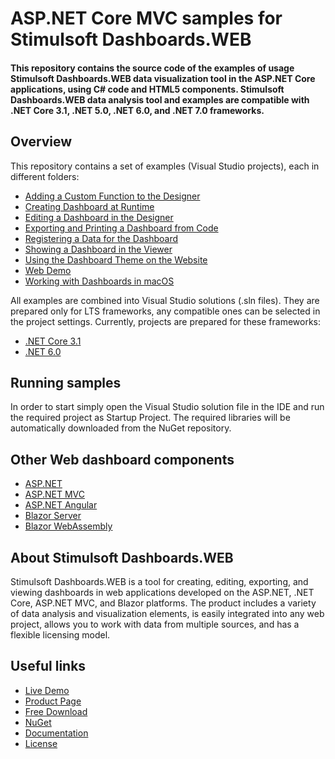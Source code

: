 # ASP.NET Core MVC samples for Stimulsoft Dashboards.WEB

#### This repository contains the source code of the examples of usage Stimulsoft Dashboards.WEB data visualization tool in the ASP.NET Core applications, using C# code and HTML5 components. Stimulsoft Dashboards.WEB data analysis tool and examples are compatible with .NET Core 3.1, .NET 5.0, .NET 6.0, and .NET 7.0 frameworks.

## Overview
This repository contains a set of examples (Visual Studio projects), each in different folders:
* [Adding a Custom Function to the Designer](https://github.com/stimulsoft/Samples-Dashboards.WEB-for-ASP.NET-Core/tree/master/NET%206.0/Adding%20a%20Custom%20Function%20to%20the%20Designer)
* [Creating Dashboard at Runtime](https://github.com/stimulsoft/Samples-Dashboards.WEB-for-ASP.NET-Core/tree/master/NET%206.0/Creating%20Dashboard%20at%20Runtime)
* [Editing a Dashboard in the Designer](https://github.com/stimulsoft/Samples-Dashboards.WEB-for-ASP.NET-Core/tree/master/NET%206.0/Editing%20a%20Dashboard%20in%20the%20Designer)
* [Exporting and Printing a Dashboard from Code](https://github.com/stimulsoft/Samples-Dashboards.WEB-for-ASP.NET-Core/tree/master/NET%206.0/Exporting%20and%20Printing%20a%20Dashboard%20from%20Code)
* [Registering a Data for the Dashboard](https://github.com/stimulsoft/Samples-Dashboards.WEB-for-ASP.NET-Core/tree/master/NET%206.0/Registering%20a%20Data%20for%20the%20Dashboard)
* [Showing a Dashboard in the Viewer](https://github.com/stimulsoft/Samples-Dashboards.WEB-for-ASP.NET-Core/tree/master/NET%206.0/Showing%20a%20Dashboard%20in%20the%20Viewer)
* [Using the Dashboard Theme on the Website](https://github.com/stimulsoft/Samples-Dashboards.WEB-for-ASP.NET-Core/tree/master/NET%206.0/Using%20the%20Dashboard%20Theme%20on%20the%20Website)
* [Web Demo](https://github.com/stimulsoft/Samples-Dashboards.WEB-for-ASP.NET-Core/tree/master/NET%206.0/Web%20Demo)
* [Working with Dashboards in macOS](https://github.com/stimulsoft/Samples-Dashboards.WEB-for-ASP.NET-Core/tree/master/NET%20Core%203.1/Working%20with%20Dashboards%20in%20macOS)

All examples are combined into Visual Studio solutions (.sln files). They are prepared only for LTS frameworks, any compatible ones can be selected in the project settings. Currently, projects are prepared for these frameworks:

* [.NET Core 3.1](https://github.com/stimulsoft/Samples-Dashboards.WEB-for-ASP.NET-Core/tree/master/NET%20Core%203.1)
* [.NET 6.0](https://github.com/stimulsoft/Samples-Dashboards.WEB-for-ASP.NET-Core/tree/master/NET%206.0)

## Running samples
In order to start simply open the Visual Studio solution file in the IDE and run the required project as Startup Project. The required libraries will be automatically downloaded from the NuGet repository.

## Other Web dashboard components
* [ASP.NET](https://github.com/stimulsoft/Samples-Dashboards.WEB-for-ASP.NET)
* [ASP.NET MVC](https://github.com/stimulsoft/Samples-Dashboards.WEB-for-ASP.NET-MVC)
* [ASP.NET Angular](https://github.com/stimulsoft/Samples-Dashboards.WEB-for-ASP.NET-Angular)
* [Blazor Server](https://github.com/stimulsoft/Samples-Dashboards.WEB-for-Blazor-Server)
* [Blazor WebAssembly](https://github.com/stimulsoft/Samples-Dashboards.WEB-for-Blazor-WebAssembly)

## About Stimulsoft Dashboards.WEB
Stimulsoft Dashboards.WEB is a tool for creating, editing, exporting, and viewing dashboards in web applications developed on the ASP.NET, .NET Core, ASP.NET MVC, and Blazor platforms. The product includes a variety of data analysis and visualization elements, is easily integrated into any web project, allows you to work with data from multiple sources, and has a flexible licensing model.

## Useful links
* [Live Demo](http://demo.stimulsoft.com/#Net)
* [Product Page](https://www.stimulsoft.com/en/products/dashboards-web)
* [Free Download](https://www.stimulsoft.com/en/downloads)
* [NuGet](https://www.nuget.org/packages/Stimulsoft.Dashboards.Web.NetCore)
* [Documentation](https://www.stimulsoft.com/en/documentation/online/programming-manual/reports_web_asp_net_core.htm)
* [License](LICENSE.md)
